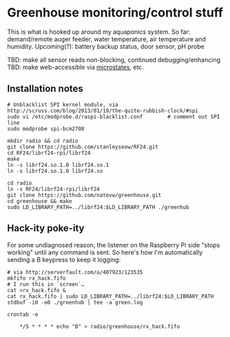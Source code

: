 # Greenhouse monitoring/control stuff

This is what is hooked up around my aquaponics system. So far: demand/remote auger feeder, water temperature, air temperature and humidity. Upcoming(?): battery backup status, door sensor, pH probe

TBD: make all sensor reads non-blocking, continued debugging/enhancing
TBD: make web-accessible via [microstates](https://github.com/natevw/microstates), etc.


## Installation notes

    # Unblacklist SPI kernel module, via http://scruss.com/blog/2013/01/19/the-quite-rubbish-clock/#spi
    sudo vi /etc/modprobe.d/raspi-blacklist.conf        # comment out SPI line
    sudo modprobe spi-bcm2708

    mkdir radio && cd radio
    git clone https://github.com/stanleyseow/RF24.git
    cd RF24/librf24-rpi/librf24
    make
    ln -s librf24.so.1.0 librf24.so.1
    ln -s librf24.so.1.0 librf24.so

    cd radio
    ln -s RF24/librf24-rpi/librf24
    git clone https://github.com/natevw/greenhouse.git
    cd greenhouse && make
    sudo LD_LIBRARY_PATH=../librf24:$LD_LIBRARY_PATH ./greenhub

## Hack-ity poke-ity

For some undiagnosed reason, the listener on the Raspberry Pi side "stops working" until any command is sent. So here's how I'm automatically sending a B keypress to keep it logging:

    # via http://serverfault.com/a/407923/123535
    mkfifo rx_hack.fifo
    # I run this in `screen`…
    cat >rx_hack.fifo &
    cat rx_hack.fifo | sudo LD_LIBRARY_PATH=../librf24:$LD_LIBRARY_PATH stdbuf -i0 -o0 ./greenhub | tee -a green.log

    crontab -e
    
        */5 * * * * echo "B" > radio/greenhouse/rx_hack.fifo



